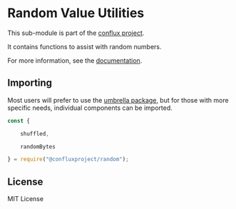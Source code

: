 Random Value Utilities
======================

This sub-module is part of the [conflux project](https://github.com/raisezhang/conflux-project.js).

It contains functions to assist with random numbers.

For more information, see the [documentation](https://docs.ethers.io/v5/api/utils/bytes/#byte-manipulation--random-bytes).


Importing
---------

Most users will prefer to use the [umbrella package](https://www.npmjs.com/package/ethers),
but for those with more specific needs, individual components can be imported.

```javascript
const {

    shuffled,

    randomBytes

} = require("@confluxproject/random");
```


License
-------

MIT License
